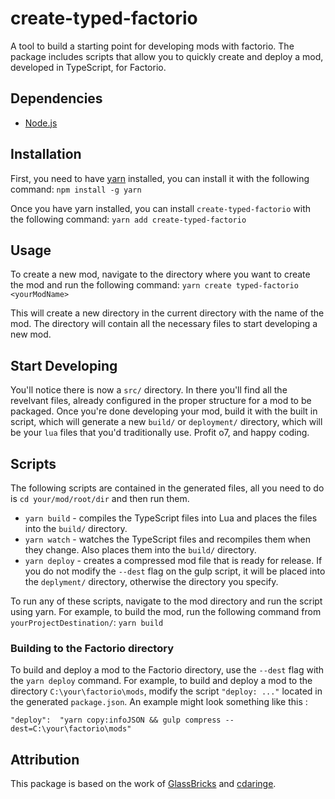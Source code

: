 
# create-typed-factorio

A tool to build a starting point for developing mods with factorio. The package includes scripts that allow you to quickly create and deploy a mod, developed in TypeScript, for Factorio.

## Dependencies
- [Node.js](https://nodejs.org/en/)

## Installation
First, you need to have [yarn](https://yarnpkg.com/getting-started/install) installed, you can install it with the following command:
`npm install -g yarn` 

Once you have yarn installed, you can install `create-typed-factorio` with the following command:
`yarn add create-typed-factorio` 

## Usage
To create a new mod, navigate to the directory where you want to create the mod and run the following command:
`yarn create typed-factorio <yourModName>` 

This will create a new directory in the current directory with the name of the mod. The directory will contain all the necessary files to start developing a new mod.

## Start Developing
You'll notice there is now a `src/` directory. In there you'll find all the revelvant files, already configured in the proper structure for a mod to be packaged. Once you're done developing your mod, build it with the built in script, which will generate a new `build/` or `deployment/` directory, which will be your `lua` files that you'd traditionally use. Profit o7, and happy coding. 

## Scripts
The following scripts are contained in the generated files, all you need to do is `cd your/mod/root/dir` and then run them.

-   `yarn build` - compiles the TypeScript files into Lua and places the files into the `build/` directory.
-   `yarn watch` - watches the TypeScript files and recompiles them when they change. Also places them into the `build/` directory. 
-   `yarn deploy` - creates a compressed mod file that is ready for release. If you do not modify the `--dest` flag on the gulp script, it will be placed into the `deplyment/` directory, otherwise the directory you specify.

To run any of these scripts, navigate to the mod directory and run the script using yarn. For example, to build the mod, run the following command from `yourProjectDestination/`:
`yarn build` 

### Building to the Factorio directory
To build and deploy a mod to the Factorio directory, use the `--dest` flag with the `yarn deploy` command. For example, to build and deploy a mod to the directory `C:\your\factorio\mods`, modify the script `"deploy: ..."` located in the generated `package.json`. An example might look something like this :

`"deploy":  "yarn copy:infoJSON && gulp compress --dest=C:\your\factorio\mods"` 

## Attribution
This package is based on the work of [GlassBricks](https://github.com/GlassBricks/typed-factorio) and [cdaringe](https://github.com/cdaringe/create-factorio-mod/).
